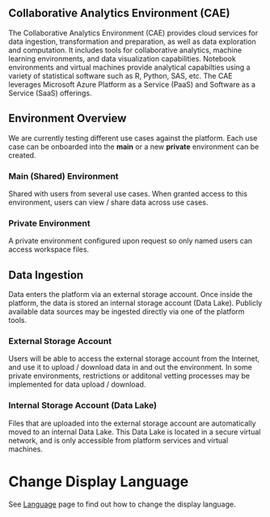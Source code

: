 ## Collaborative Analytics Environment (CAE)
The Collaborative Analytics Environment (CAE) provides cloud services for data ingestion, transformation and preparation, as well as data exploration and computation. It includes tools for collaborative analytics, machine learning environments, and data visualization capabilities. Notebook environments and virtual machines provide analytical capabilties using a variety of statistical software such as R, Python, SAS, etc. The CAE leverages Microsoft Azure Platform as a Service (PaaS) and Software as a Service (SaaS) offerings. 

## Environment Overview
We are currently testing different use cases against the platform. Each use case can be onboarded into the **main** or a new **private** environment can be created.

### Main (Shared) Environment 
Shared with users from several use cases. When granted access to this environment, users can view / share data across use cases.

### Private Environment
A private environment configured upon request so only named users can access workspace files.

## Data Ingestion
Data enters the platform via an external storage account. Once inside the platform, the data is stored an internal storage account (Data Lake). Publicly available data sources may be ingested directly via one of the platform tools.

### External Storage Account
Users will be able to access the external storage account from the Internet, and use it to upload / download data in and out the environment. In some private environments, restrictions or additonal vetting processes may be implemented for data upload / download.

### Internal Storage Account (Data Lake)
Files that are uploaded into the external storage account are automatically moved to an internal Data Lake. This Data Lake is located in a secure virtual network, and is only accessible from platform services and virtual machines.

# Change Display Language

See [Language](Language.md) page to find out how to change the display language.
